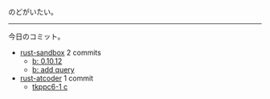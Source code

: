 のどがいたい。

---

今日のコミット。

- [rust-sandbox](https://github.com/bouzuya/rust-sandbox) 2 commits
  - [b: 0.10.12](https://github.com/bouzuya/rust-sandbox/commit/e9b6d05e11c98eb66563068062352d66455d28c7)
  - [b: add query](https://github.com/bouzuya/rust-sandbox/commit/4a1d3516a2db4541ce0d7bae5d8a33a9405bc820)
- [rust-atcoder](https://github.com/bouzuya/rust-atcoder) 1 commit
  - [tkppc6-1 c](https://github.com/bouzuya/rust-atcoder/commit/14853049b2def81a9a7be80cfcc34f214f6612ef)

